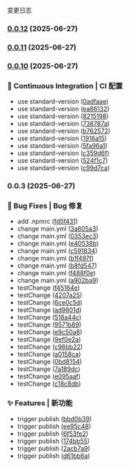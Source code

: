 变更日志
### [0.0.12](https://github.com/svgdotjs/svg.gridhelper.js/compare/v0.0.11...v0.0.12) (2025-06-27)

### [0.0.11](https://github.com/svgdotjs/svg.gridhelper.js/compare/v0.0.10...v0.0.11) (2025-06-27)

### [0.0.10](https://github.com/svgdotjs/svg.gridhelper.js/compare/v0.0.3...v0.0.10) (2025-06-27)


### 👷 Continuous Integration | CI 配置

* use standard-version ([0adfaae](https://github.com/svgdotjs/svg.gridhelper.js/commit/0adfaaee01c0ba022bc32756283b1e08acd1a7bb))
* use standard-version ([ea86132](https://github.com/svgdotjs/svg.gridhelper.js/commit/ea861325815f035fca838757aa4c0e949fb0edd0))
* use standard-version ([8215198](https://github.com/svgdotjs/svg.gridhelper.js/commit/821519888563782cd59aaba26c49d3071cbaf856))
* use standard-version ([738787a](https://github.com/svgdotjs/svg.gridhelper.js/commit/738787acde4a372ce1beae69fa3e00be46dcc8e1))
* use standard-version ([b762572](https://github.com/svgdotjs/svg.gridhelper.js/commit/b762572ad4857ff22c732c00f85aa194ed04a4ce))
* use standard-version ([1916a15](https://github.com/svgdotjs/svg.gridhelper.js/commit/1916a15b058edd56fe122e16db39ce7648e86a91))
* use standard-version ([5fa96a1](https://github.com/svgdotjs/svg.gridhelper.js/commit/5fa96a19ba3d3098f7b704b5ea6dc749d47899f0))
* use standard-version ([c359d6f](https://github.com/svgdotjs/svg.gridhelper.js/commit/c359d6fb6c7bf37e218b04bea4212104b52d7381))
* use standard-version ([524f1c7](https://github.com/svgdotjs/svg.gridhelper.js/commit/524f1c73771a97f81d2058ea273675c4ba804399))
* use standard-version ([c99d7ca](https://github.com/svgdotjs/svg.gridhelper.js/commit/c99d7cad817aeec88731643234c421e260087a99))

### 0.0.3 (2025-06-27)


### 🐛 Bug Fixes | Bug 修复

* add .npmrc ([fd5f431](https://github.com/svgdotjs/svg.gridhelper.js/commit/fd5f4316555fb9ada05d45adcabb39743203e02b))
* change main.yml ([3a605a3](https://github.com/svgdotjs/svg.gridhelper.js/commit/3a605a359949acc0860d19ba7c45e024b9054d5b))
* change main.yml ([0353ec3](https://github.com/svgdotjs/svg.gridhelper.js/commit/0353ec39e6a016b8404a3bb1b91371a1403de63d))
* change main.yml ([e40538b](https://github.com/svgdotjs/svg.gridhelper.js/commit/e40538ba139426e928ee311e794f492b01fa4262))
* change main.yml ([c591834](https://github.com/svgdotjs/svg.gridhelper.js/commit/c5918343a452c5e5a58b27f3c15de63c07a421b7))
* change main.yml ([b1f497f](https://github.com/svgdotjs/svg.gridhelper.js/commit/b1f497fe612b08f843af989527f8e01ccb9aee1a))
* change main.yml ([b8fd547](https://github.com/svgdotjs/svg.gridhelper.js/commit/b8fd5475c6f88a1e7ca44709912e1ca6110fd559))
* change main.yml ([f488f0e](https://github.com/svgdotjs/svg.gridhelper.js/commit/f488f0eec5e1d0ead2082f996bc967fa804c7048))
* change main.yml ([a902ba9](https://github.com/svgdotjs/svg.gridhelper.js/commit/a902ba94ab223a4f10d9c2ee7d260c05b01f2137))
* testChange ([f45164e](https://github.com/svgdotjs/svg.gridhelper.js/commit/f45164ecd18a3292040e308b841396936109c0c0))
* testChange ([4207a25](https://github.com/svgdotjs/svg.gridhelper.js/commit/4207a257d5564c630d66d38ef1bb4fecedc505de))
* testChange ([6ce0c5d](https://github.com/svgdotjs/svg.gridhelper.js/commit/6ce0c5d85baa5cb9cc4f0c8860a1947bb7cdc781))
* testChange ([ad9801d](https://github.com/svgdotjs/svg.gridhelper.js/commit/ad9801de694e945f462a13034a78ed0776f88b4d))
* testChange ([518a44c](https://github.com/svgdotjs/svg.gridhelper.js/commit/518a44ce9032a6724963ab1bcf22a59364684431))
* testChange ([9571b89](https://github.com/svgdotjs/svg.gridhelper.js/commit/9571b89170fa575eba559cbb8e3b5c854c3627ca))
* testChange ([e9c50a8](https://github.com/svgdotjs/svg.gridhelper.js/commit/e9c50a84c13d97bd2355b54bebfae1917109683f))
* testChange ([9ef0e2a](https://github.com/svgdotjs/svg.gridhelper.js/commit/9ef0e2a9ec10f8a5aa674fa96163149612cbc23a))
* testChange ([c96bb22](https://github.com/svgdotjs/svg.gridhelper.js/commit/c96bb225fede7abbb8c04863cdb43da6068d4481))
* testChange ([a0158ca](https://github.com/svgdotjs/svg.gridhelper.js/commit/a0158cadf4abd341ce549f6d8d7a9814af9891e4))
* testChange ([0bd8154](https://github.com/svgdotjs/svg.gridhelper.js/commit/0bd81546392ef204838fe30033a3b1ac2a80098f))
* testChange ([7a189dc](https://github.com/svgdotjs/svg.gridhelper.js/commit/7a189dca196c2ff84e4f0ae21f022a3e6c1fd181))
* testChange ([e095aaf](https://github.com/svgdotjs/svg.gridhelper.js/commit/e095aafca62c6c7da119c6bdb194bab54cd349d4))
* testChange ([c18c8db](https://github.com/svgdotjs/svg.gridhelper.js/commit/c18c8dbac2d27f62e4c47e66e09b7cc22a53add3))


### ✨ Features | 新功能

* trigger publish ([bbd0b39](https://github.com/svgdotjs/svg.gridhelper.js/commit/bbd0b397e7120515006bbe80dcc6b96815cabfd2))
* trigger publish ([ee95c48](https://github.com/svgdotjs/svg.gridhelper.js/commit/ee95c486725365fcc578d2e8e31b44e2e443a5a1))
* trigger publish ([6f53fe2](https://github.com/svgdotjs/svg.gridhelper.js/commit/6f53fe2bff27963c12b09e62141ced61a80c8024))
* trigger publish ([174bb55](https://github.com/svgdotjs/svg.gridhelper.js/commit/174bb5556b7083d323b434a4cc5484e9a37914c0))
* trigger publish ([2acb7a9](https://github.com/svgdotjs/svg.gridhelper.js/commit/2acb7a97d69adcbadd0735e511ad8dca8afe25a1))
* trigger publish ([d61bb6a](https://github.com/svgdotjs/svg.gridhelper.js/commit/d61bb6ab7b7f6d3c34ec28c9e14e9f835d362070))
